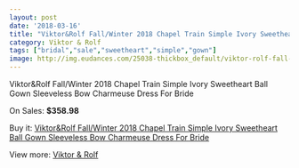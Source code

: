 ```yaml
---
layout: post
date: '2018-03-16'
title: "Viktor&Rolf Fall/Winter 2018 Chapel Train Simple Ivory Sweetheart Ball Gown Sleeveless Bow Charmeuse Dress For Bride"
category: Viktor & Rolf
tags: ["bridal","sale","sweetheart","simple","gown"]
image: http://img.eudances.com/25038-thickbox_default/viktor-rolf-fall-winter-2018-chapel-train-simple-ivory-sweetheart-ball-gown-sleeveless-bow-charmeuse-dress-for-bride.jpg
---
```

Viktor&Rolf Fall/Winter 2018 Chapel Train Simple Ivory Sweetheart Ball Gown Sleeveless Bow Charmeuse Dress For Bride

On Sales: **$358.98**
<a href="https://www.eudances.com/en/viktor-rolf/8296-viktor-rolf-fall-winter-2018-chapel-train-simple-ivory-sweetheart-ball-gown-sleeveless-bow-charmeuse-dress-for-bride.html"><amp-img layout="responsive" width="600" height="600" src="//img.eudances.com/25038-thickbox_default/viktor-rolf-fall-winter-2018-chapel-train-simple-ivory-sweetheart-ball-gown-sleeveless-bow-charmeuse-dress-for-bride.jpg" alt="Viktor&Rolf Fall/Winter 2018 Chapel Train Simple Ivory Sweetheart Ball Gown Sleeveless Bow Charmeuse Dress For Bride 0" /></a>
<a href="https://www.eudances.com/en/viktor-rolf/8296-viktor-rolf-fall-winter-2018-chapel-train-simple-ivory-sweetheart-ball-gown-sleeveless-bow-charmeuse-dress-for-bride.html"><amp-img layout="responsive" width="600" height="600" src="//img.eudances.com/25041-thickbox_default/viktor-rolf-fall-winter-2018-chapel-train-simple-ivory-sweetheart-ball-gown-sleeveless-bow-charmeuse-dress-for-bride.jpg" alt="Viktor&Rolf Fall/Winter 2018 Chapel Train Simple Ivory Sweetheart Ball Gown Sleeveless Bow Charmeuse Dress For Bride 1" /></a>
<a href="https://www.eudances.com/en/viktor-rolf/8296-viktor-rolf-fall-winter-2018-chapel-train-simple-ivory-sweetheart-ball-gown-sleeveless-bow-charmeuse-dress-for-bride.html"><amp-img layout="responsive" width="600" height="600" src="//img.eudances.com/25040-thickbox_default/viktor-rolf-fall-winter-2018-chapel-train-simple-ivory-sweetheart-ball-gown-sleeveless-bow-charmeuse-dress-for-bride.jpg" alt="Viktor&Rolf Fall/Winter 2018 Chapel Train Simple Ivory Sweetheart Ball Gown Sleeveless Bow Charmeuse Dress For Bride 2" /></a>
<a href="https://www.eudances.com/en/viktor-rolf/8296-viktor-rolf-fall-winter-2018-chapel-train-simple-ivory-sweetheart-ball-gown-sleeveless-bow-charmeuse-dress-for-bride.html"><amp-img layout="responsive" width="600" height="600" src="//img.eudances.com/25039-thickbox_default/viktor-rolf-fall-winter-2018-chapel-train-simple-ivory-sweetheart-ball-gown-sleeveless-bow-charmeuse-dress-for-bride.jpg" alt="Viktor&Rolf Fall/Winter 2018 Chapel Train Simple Ivory Sweetheart Ball Gown Sleeveless Bow Charmeuse Dress For Bride 3" /></a>

Buy it: [Viktor&Rolf Fall/Winter 2018 Chapel Train Simple Ivory Sweetheart Ball Gown Sleeveless Bow Charmeuse Dress For Bride](https://www.eudances.com/en/viktor-rolf/8296-viktor-rolf-fall-winter-2018-chapel-train-simple-ivory-sweetheart-ball-gown-sleeveless-bow-charmeuse-dress-for-bride.html "Viktor&Rolf Fall/Winter 2018 Chapel Train Simple Ivory Sweetheart Ball Gown Sleeveless Bow Charmeuse Dress For Bride")

View more: [Viktor & Rolf](https://www.eudances.com/en/127-viktor-rolf "Viktor & Rolf")